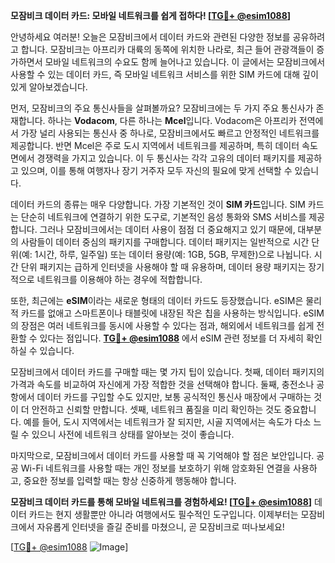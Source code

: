 **모잠비크 데이터 카드: 모바일 네트워크를 쉽게 접하다! [[TG💪+ @esim1088](https://t.me/s/esim1088)]**

안녕하세요 여러분! 오늘은 모잠비크에서 데이터 카드와 관련된 다양한 정보를 공유하려고 합니다. 모잠비크는 아프리카 대륙의 동쪽에 위치한 나라로, 최근 들어 관광객들이 증가하면서 모바일 네트워크의 수요도 함께 늘어나고 있습니다. 이 글에서는 모잠비크에서 사용할 수 있는 데이터 카드, 즉 모바일 네트워크 서비스를 위한 SIM 카드에 대해 깊이 있게 알아보겠습니다.

먼저, 모잠비크의 주요 통신사들을 살펴볼까요? 모잠비크에는 두 가지 주요 통신사가 존재합니다. 하나는 **Vodacom**, 다른 하나는 **Mcel**입니다. Vodacom은 아프리카 전역에서 가장 널리 사용되는 통신사 중 하나로, 모잠비크에서도 빠르고 안정적인 네트워크를 제공합니다. 반면 Mcel은 주로 도시 지역에서 네트워크를 제공하며, 특히 데이터 속도 면에서 경쟁력을 가지고 있습니다. 이 두 통신사는 각각 고유의 데이터 패키지를 제공하고 있으며, 이를 통해 여행자나 장기 거주자 모두 자신의 필요에 맞게 선택할 수 있습니다.

데이터 카드의 종류는 매우 다양합니다. 가장 기본적인 것이 **SIM 카드**입니다. SIM 카드는 단순히 네트워크에 연결하기 위한 도구로, 기본적인 음성 통화와 SMS 서비스를 제공합니다. 그러나 모잠비크에서는 데이터 사용이 점점 더 중요해지고 있기 때문에, 대부분의 사람들이 데이터 중심의 패키지를 구매합니다. 데이터 패키지는 일반적으로 시간 단위(예: 1시간, 하루, 일주일) 또는 데이터 용량(예: 1GB, 5GB, 무제한)으로 나뉩니다. 시간 단위 패키지는 급하게 인터넷을 사용해야 할 때 유용하며, 데이터 용량 패키지는 장기적으로 네트워크를 이용해야 하는 경우에 적합합니다.

또한, 최근에는 **eSIM**이라는 새로운 형태의 데이터 카드도 등장했습니다. eSIM은 물리적 카드를 없애고 스마트폰이나 태블릿에 내장된 작은 칩을 사용하는 방식입니다. eSIM의 장점은 여러 네트워크를 동시에 사용할 수 있다는 점과, 해외에서 네트워크를 쉽게 전환할 수 있다는 점입니다. **[TG💪+ @esim1088](https://t.me/s/esim1088)** 에서 eSIM 관련 정보를 더 자세히 확인하실 수 있습니다.

모잠비크에서 데이터 카드를 구매할 때는 몇 가지 팁이 있습니다. 첫째, 데이터 패키지의 가격과 속도를 비교하여 자신에게 가장 적합한 것을 선택해야 합니다. 둘째, 충전소나 공항에서 데이터 카드를 구입할 수도 있지만, 보통 공식적인 통신사 매장에서 구매하는 것이 더 안전하고 신뢰할 만합니다. 셋째, 네트워크 품질을 미리 확인하는 것도 중요합니다. 예를 들어, 도시 지역에서는 네트워크가 잘 되지만, 시골 지역에서는 속도가 다소 느릴 수 있으니 사전에 네트워크 상태를 알아보는 것이 좋습니다.

마지막으로, 모잠비크에서 데이터 카드를 사용할 때 꼭 기억해야 할 점은 보안입니다. 공공 Wi-Fi 네트워크를 사용할 때는 개인 정보를 보호하기 위해 암호화된 연결을 사용하고, 중요한 정보를 입력할 때는 항상 신중하게 행동해야 합니다.

**모잠비크 데이터 카드를 통해 모바일 네트워크를 경험하세요! [[TG💪+ @esim1088](https://t.me/s/esim1088)]** 데이터 카드는 현지 생활뿐만 아니라 여행에서도 필수적인 도구입니다. 이제부터는 모잠비크에서 자유롭게 인터넷을 즐길 준비를 마쳤으니, 곧 모잠비크로 떠나보세요!

[[TG💪+ @esim1088](https://t.me/s/esim1088) ![Image](https://i.postimg.cc/Y0z9fWf4/image.png)]